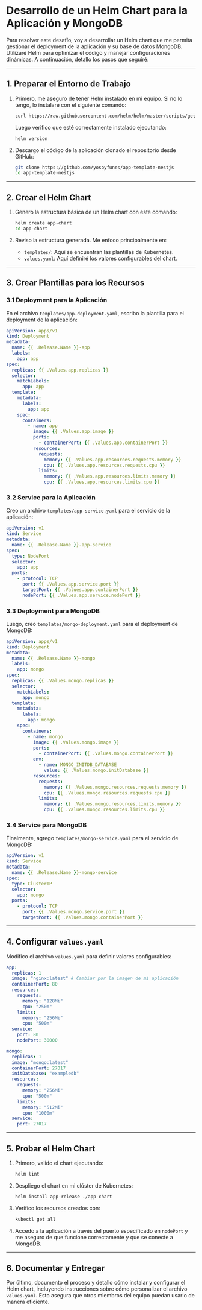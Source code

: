 # Desarrollo de un Helm Chart para la Aplicación y MongoDB

Para resolver este desafío, voy a desarrollar un Helm chart que me permita gestionar el deployment de la aplicación y su base de datos MongoDB. Utilizaré Helm para optimizar el código y manejar configuraciones dinámicas. A continuación, detallo los pasos que seguiré:

---

## **1. Preparar el Entorno de Trabajo**

1. Primero, me aseguro de tener Helm instalado en mi equipo. Si no lo tengo, lo instalaré con el siguiente comando:

   ```bash
   curl https://raw.githubusercontent.com/helm/helm/master/scripts/get-helm-3 | bash
   ```

   Luego verifico que esté correctamente instalado ejecutando:

   ```bash
   helm version
   ```

2. Descargo el código de la aplicación clonado el repositorio desde GitHub:
   ```bash
   git clone https://github.com/yosoyfunes/app-template-nestjs
   cd app-template-nestjs
   ```

---

## **2. Crear el Helm Chart**

1. Genero la estructura básica de un Helm chart con este comando:

   ```bash
   helm create app-chart
   cd app-chart
   ```

2. Reviso la estructura generada. Me enfoco principalmente en:
   - `templates/`: Aquí se encuentran las plantillas de Kubernetes.
   - `values.yaml`: Aquí definiré los valores configurables del chart.

---

## **3. Crear Plantillas para los Recursos**

### 3.1 Deployment para la Aplicación

En el archivo `templates/app-deployment.yaml`, escribo la plantilla para el deployment de la aplicación:

```yaml
apiVersion: apps/v1
kind: Deployment
metadata:
  name: {{ .Release.Name }}-app
  labels:
    app: app
spec:
  replicas: {{ .Values.app.replicas }}
  selector:
    matchLabels:
      app: app
  template:
    metadata:
      labels:
        app: app
    spec:
      containers:
        - name: app
          image: {{ .Values.app.image }}
          ports:
            - containerPort: {{ .Values.app.containerPort }}
          resources:
            requests:
              memory: {{ .Values.app.resources.requests.memory }}
              cpu: {{ .Values.app.resources.requests.cpu }}
            limits:
              memory: {{ .Values.app.resources.limits.memory }}
              cpu: {{ .Values.app.resources.limits.cpu }}
```

### 3.2 Service para la Aplicación

Creo un archivo `templates/app-service.yaml` para el servicio de la aplicación:

```yaml
apiVersion: v1
kind: Service
metadata:
  name: {{ .Release.Name }}-app-service
spec:
  type: NodePort
  selector:
    app: app
  ports:
    - protocol: TCP
      port: {{ .Values.app.service.port }}
      targetPort: {{ .Values.app.containerPort }}
      nodePort: {{ .Values.app.service.nodePort }}
```

### 3.3 Deployment para MongoDB

Luego, creo `templates/mongo-deployment.yaml` para el deployment de MongoDB:

```yaml
apiVersion: apps/v1
kind: Deployment
metadata:
  name: {{ .Release.Name }}-mongo
  labels:
    app: mongo
spec:
  replicas: {{ .Values.mongo.replicas }}
  selector:
    matchLabels:
      app: mongo
  template:
    metadata:
      labels:
        app: mongo
    spec:
      containers:
        - name: mongo
          image: {{ .Values.mongo.image }}
          ports:
            - containerPort: {{ .Values.mongo.containerPort }}
          env:
            - name: MONGO_INITDB_DATABASE
              value: {{ .Values.mongo.initDatabase }}
          resources:
            requests:
              memory: {{ .Values.mongo.resources.requests.memory }}
              cpu: {{ .Values.mongo.resources.requests.cpu }}
            limits:
              memory: {{ .Values.mongo.resources.limits.memory }}
              cpu: {{ .Values.mongo.resources.limits.cpu }}
```

### 3.4 Service para MongoDB

Finalmente, agrego `templates/mongo-service.yaml` para el servicio de MongoDB:

```yaml
apiVersion: v1
kind: Service
metadata:
  name: {{ .Release.Name }}-mongo-service
spec:
  type: ClusterIP
  selector:
    app: mongo
  ports:
    - protocol: TCP
      port: {{ .Values.mongo.service.port }}
      targetPort: {{ .Values.mongo.containerPort }}
```

---

## **4. Configurar `values.yaml`**

Modifico el archivo `values.yaml` para definir valores configurables:

```yaml
app:
  replicas: 1
  image: "nginx:latest" # Cambiar por la imagen de mi aplicación
  containerPort: 80
  resources:
    requests:
      memory: "128Mi"
      cpu: "250m"
    limits:
      memory: "256Mi"
      cpu: "500m"
  service:
    port: 80
    nodePort: 30000

mongo:
  replicas: 1
  image: "mongo:latest"
  containerPort: 27017
  initDatabase: "exampledb"
  resources:
    requests:
      memory: "256Mi"
      cpu: "500m"
    limits:
      memory: "512Mi"
      cpu: "1000m"
  service:
    port: 27017
```

---

## **5. Probar el Helm Chart**

1. Primero, valido el chart ejecutando:

   ```bash
   helm lint
   ```

2. Despliego el chart en mi clúster de Kubernetes:

   ```bash
   helm install app-release ./app-chart
   ```

3. Verifico los recursos creados con:

   ```bash
   kubectl get all
   ```

4. Accedo a la aplicación a través del puerto especificado en `nodePort` y me aseguro de que funcione correctamente y que se conecte a MongoDB.

---

## **6. Documentar y Entregar**

Por último, documento el proceso y detallo cómo instalar y configurar el Helm chart, incluyendo instrucciones sobre cómo personalizar el archivo `values.yaml`. Esto asegura que otros miembros del equipo puedan usarlo de manera eficiente.
